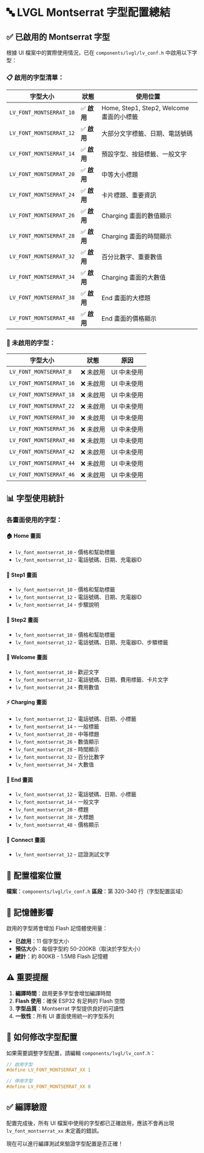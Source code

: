# 🔤 LVGL Montserrat 字型配置總結

## ✅ 已啟用的 Montserrat 字型

根據 UI 檔案中的實際使用情況，已在 `components/lvgl/lv_conf.h` 中啟用以下字型：

### 📋 啟用的字型清單：

| 字型大小 | 狀態 | 使用位置 |
|---------|------|----------|
| `LV_FONT_MONTSERRAT_10` | ✅ **啟用** | Home, Step1, Step2, Welcome 畫面的小標籤 |
| `LV_FONT_MONTSERRAT_12` | ✅ **啟用** | 大部分文字標籤、日期、電話號碼 |
| `LV_FONT_MONTSERRAT_14` | ✅ **啟用** | 預設字型、按鈕標籤、一般文字 |
| `LV_FONT_MONTSERRAT_20` | ✅ **啟用** | 中等大小標題 |
| `LV_FONT_MONTSERRAT_24` | ✅ **啟用** | 卡片標題、重要資訊 |
| `LV_FONT_MONTSERRAT_26` | ✅ **啟用** | Charging 畫面的數值顯示 |
| `LV_FONT_MONTSERRAT_28` | ✅ **啟用** | Charging 畫面的時間顯示 |
| `LV_FONT_MONTSERRAT_32` | ✅ **啟用** | 百分比數字、重要數值 |
| `LV_FONT_MONTSERRAT_34` | ✅ **啟用** | Charging 畫面的大數值 |
| `LV_FONT_MONTSERRAT_38` | ✅ **啟用** | End 畫面的大標題 |
| `LV_FONT_MONTSERRAT_48` | ✅ **啟用** | End 畫面的價格顯示 |

### 🚫 未啟用的字型：

| 字型大小 | 狀態 | 原因 |
|---------|------|------|
| `LV_FONT_MONTSERRAT_8` | ❌ 未啟用 | UI 中未使用 |
| `LV_FONT_MONTSERRAT_16` | ❌ 未啟用 | UI 中未使用 |
| `LV_FONT_MONTSERRAT_18` | ❌ 未啟用 | UI 中未使用 |
| `LV_FONT_MONTSERRAT_22` | ❌ 未啟用 | UI 中未使用 |
| `LV_FONT_MONTSERRAT_30` | ❌ 未啟用 | UI 中未使用 |
| `LV_FONT_MONTSERRAT_36` | ❌ 未啟用 | UI 中未使用 |
| `LV_FONT_MONTSERRAT_40` | ❌ 未啟用 | UI 中未使用 |
| `LV_FONT_MONTSERRAT_42` | ❌ 未啟用 | UI 中未使用 |
| `LV_FONT_MONTSERRAT_44` | ❌ 未啟用 | UI 中未使用 |
| `LV_FONT_MONTSERRAT_46` | ❌ 未啟用 | UI 中未使用 |

## 📊 字型使用統計

### 各畫面使用的字型：

#### 🏠 Home 畫面
- `lv_font_montserrat_10` - 價格和幫助標籤
- `lv_font_montserrat_12` - 電話號碼、日期、充電器ID

#### 🔌 Step1 畫面  
- `lv_font_montserrat_10` - 價格和幫助標籤
- `lv_font_montserrat_12` - 電話號碼、日期、充電器ID
- `lv_font_montserrat_14` - 步驟說明

#### 🔐 Step2 畫面
- `lv_font_montserrat_10` - 價格和幫助標籤
- `lv_font_montserrat_12` - 電話號碼、日期、充電器ID、步驟標籤

#### 🎉 Welcome 畫面
- `lv_font_montserrat_10` - 歡迎文字
- `lv_font_montserrat_12` - 電話號碼、日期、費用標籤、卡片文字
- `lv_font_montserrat_24` - 費用數值

#### ⚡ Charging 畫面
- `lv_font_montserrat_12` - 電話號碼、日期、小標籤
- `lv_font_montserrat_14` - 一般標籤
- `lv_font_montserrat_20` - 中等標題
- `lv_font_montserrat_26` - 數值顯示
- `lv_font_montserrat_28` - 時間顯示
- `lv_font_montserrat_32` - 百分比數字
- `lv_font_montserrat_34` - 大數值

#### 🏁 End 畫面
- `lv_font_montserrat_12` - 電話號碼、日期、小標籤
- `lv_font_montserrat_14` - 一般文字
- `lv_font_montserrat_20` - 標題
- `lv_font_montserrat_38` - 大標題
- `lv_font_montserrat_48` - 價格顯示

#### 🔗 Connect 畫面
- `lv_font_montserrat_12` - 認證測試文字

## 🎯 配置檔案位置

**檔案**：`components/lvgl/lv_conf.h`
**區段**：第 320-340 行（字型配置區域）

## 💾 記憶體影響

啟用的字型將會增加 Flash 記憶體使用量：

- **已啟用**：11 個字型大小
- **預估大小**：每個字型約 50-200KB（取決於字型大小）
- **總計**：約 800KB - 1.5MB Flash 記憶體

## ⚠️ 重要提醒

1. **編譯時間**：啟用更多字型會增加編譯時間
2. **Flash 使用**：確保 ESP32 有足夠的 Flash 空間
3. **字型品質**：Montserrat 字型提供良好的可讀性
4. **一致性**：所有 UI 畫面使用統一的字型系列

## 🔧 如何修改字型配置

如果需要調整字型配置，請編輯 `components/lvgl/lv_conf.h`：

```c
// 啟用字型
#define LV_FONT_MONTSERRAT_XX 1

// 停用字型  
#define LV_FONT_MONTSERRAT_XX 0
```

## ✅ 編譯驗證

配置完成後，所有 UI 檔案中使用的字型都已正確啟用，應該不會再出現 `lv_font_montserrat_xx` 未定義的錯誤。

現在可以進行編譯測試來驗證字型配置是否正確！
